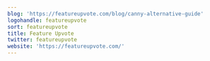 ```yaml
---
blog: 'https://featureupvote.com/blog/canny-alternative-guide'
logohandle: featureupvote
sort: featureupvote
title: Feature Upvote
twitter: featureupvote
website: 'https://featureupvote.com/'
---
```

